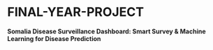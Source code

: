 # FINAL-YEAR-PROJECT
**Somalia Disease Surveillance Dashboard: Smart Survey &amp; Machine Learning for Disease Prediction**
